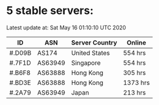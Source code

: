 # 5 stable servers:

Latest update at: Sat May 16 01:10:10 UTC 2020

| ID | ASN | Server Country | Online |
| -- | --- | -------------- | ------ |
| #.D09B | AS174 | United States | 554 hrs |
| #.7F1D | AS63949 | Singapore | 554 hrs |
| #.B6F8 | AS63888 | Hong Kong | 305 hrs |
| #.BD3E | AS63888 | Hong Kong | 1373 hrs |
| #.2A79 | AS63949 | Japan | 213 hrs |

